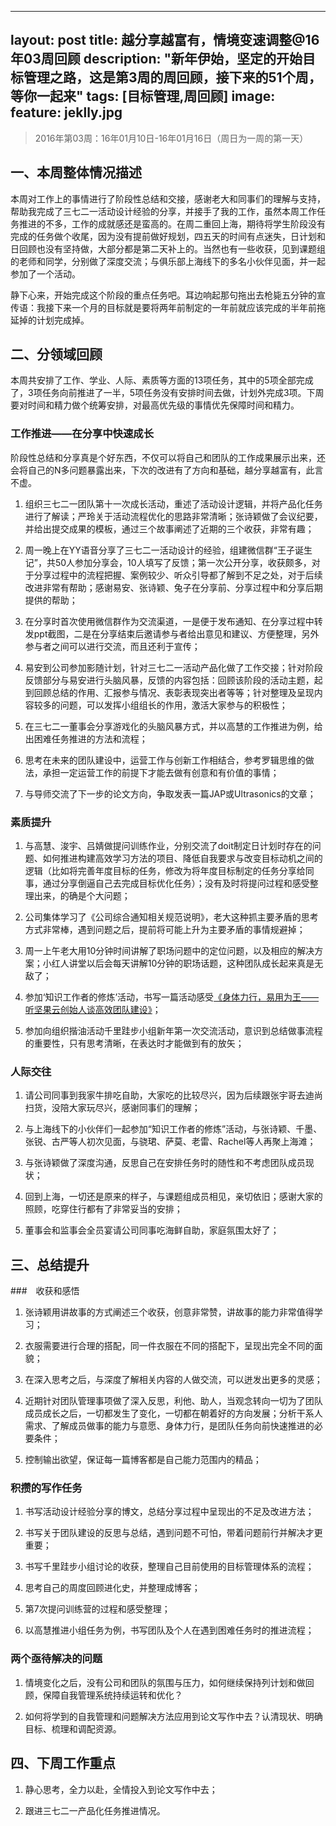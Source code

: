 
---
layout: post
title: 越分享越富有，情境变速调整@16年03周回顾
description: "新年伊始，坚定的开始目标管理之路，这是第3周的周回顾，接下来的51个周，等你一起来"
tags: [目标管理,周回顾]
image:
  feature: jeklly.jpg
---

> 2016年第03周：16年01月10日-16年01月16日（周日为一周的第一天）

## 一、本周整体情况描述

本周对工作上的事情进行了阶段性总结和交接，感谢老大和同事们的理解与支持，帮助我完成了三七二一活动设计经验的分享，并接手了我的工作，虽然本周工作任务推进的不多，工作的成就感还是蛮高的。在周二重回上海，期待将学生阶段没有完成的任务做个收尾，因为没有提前做好规划，四五天的时间有点迷失，日计划和日回顾也没有坚持做，大部分都是第二天补上的。当然也有一些收获，见到课题组的老师和同学，分别做了深度交流；与俱乐部上海线下的多名小伙伴见面，并一起参加了一个活动。

静下心来，开始完成这个阶段的重点任务吧。耳边响起那句拖出去枪毙五分钟的宣传语：我接下来一个月的目标就是要将两年前制定的一年前就应该完成的半年前拖延掉的计划完成掉。

## 二、分领域回顾

本周共安排了工作、学业、人际、素质等方面的13项任务，其中的5项全部完成了，3项任务向前推进了一半，5项任务没有安排时间去做，计划外完成3项。下周要对时间和精力做个统筹安排，对最高优先级的事情优先保障时间和精力。

### 工作推进——在分享中快速成长

阶段性总结和分享真是个好东西，不仅可以将自己和团队的工作成果展示出来，还会将自己的N多问题暴露出来，下次的改进有了方向和基础，越分享越富有，此言不虚。

1. 组织三七二一团队第十一次成长活动，重述了活动设计逻辑，并将产品化任务进行了解读；严玲关于活动流程优化的思路非常清晰；张诗颖做了会议纪要，并给出提交成果的模板，通过三个故事阐述了近期的三个收获，非常有趣；

2. 周一晚上在YY语音分享了三七二一活动设计的经验，组建微信群“王子诞生记”，共50人参加分享会，10人填写了反馈；第一次公开分享，收获颇多，对于分享过程中的流程把握、案例较少、听众引导都了解到不足之处，对于后续改进非常有帮助；感谢易安、张诗颖、兔子在分享前、分享过程中和分享后期提供的帮助；

3. 在分享时首次使用微信群作为交流渠道，一是便于发布通知、在分享过程中转发ppt截图，二是在分享结束后邀请参与者给出意见和建议、方便整理，另外参与者之间可以进行交流，而且还利于宣传；

4. 易安到公司参加影随计划，针对三七二一活动产品化做了工作交接；针对阶段反馈部分与易安进行头脑风暴，反馈的内容包括：回顾该阶段的活动主题，起到回顾总结的作用、汇报参与情况、表彰表现突出者等等；针对整理及呈现内容较多的问题，可以发挥小组组长的作用，激活大家参与的积极性；

5. 在三七二一董事会分享游戏化的头脑风暴方式，并以高慧的工作推进为例，给出困难任务推进的方法和流程；

6. 思考在未来的团队建设中，运营工作与创新工作相结合，参考罗辑思维的做法，承担一定运营工作的前提下才能去做有创意和有价值的事情；

7. 与导师交流了下一步的论文方向，争取发表一篇JAP或Ultrasonics的文章；

### 素质提升

1. 与高慧、浚宇、吕婧做提问训练作业，分别交流了doit制定日计划时存在的问题、如何推进构建高效学习方法的项目、降低自我要求与改变目标动机之间的逻辑（比如将完善年度目标的任务，修改为将年度目标制定的任务分享给同事，通过分享倒逼自己去完成目标优化任务）；没有及时将提问过程和感受整理出来，的确是个大问题；

2. 公司集体学习了《公司综合通知相关规范说明》，老大这种抓主要矛盾的思考方式非常棒，遇到问题之后，提前将可能上升为主要矛盾的事情规避掉；

3. 周一上午老大用10分钟时间讲解了职场问题中的定位问题，以及相应的解决方案；小红人讲堂以后会每天讲解10分钟的职场话题，这种团队成长起来真是无敌了；

4. 参加‘知识工作者的修炼’活动，书写一篇活动感受[《身体力行，易用为王——听坚果云创始人谈高效团队建设》](http://maqi.link/160115/)；

5. 参加向组织揩油活动千里跬步小组新年第一次交流活动，意识到总结做事流程的重要性，只有思考清晰，在表达时才能做到有的放矢；


###  人际交往

1. 请公司同事到我家牛排吃自助，大家吃的比较尽兴，因为后续跟张宇哥去迪尚扫货，没陪大家玩尽兴，感谢同事们的理解；

2. 与上海线下的小伙伴们一起参加“知识工作者的修炼”活动，与张诗颖、千墨、张锐、古严等人初次见面，与骁珺、萨莫、老雷、Rachel等人再聚上海滩；

3. 与张诗颖做了深度沟通，反思自己在安排任务时的随性和不考虑团队成员现状；

4. 回到上海，一切还是原来的样子，与课题组成员相见，亲切依旧；感谢大家的照顾，吃穿住行都有了非常妥当的安排；

5. 董事会和监事会全员宴请公司同事吃海鲜自助，家庭氛围太好了； 

## 三、总结提升

###　收获和感悟

1. 张诗颖用讲故事的方式阐述三个收获，创意非常赞，讲故事的能力非常值得学习；

2. 衣服需要进行合理的搭配，同一件衣服在不同的搭配下，呈现出完全不同的面貌；

3. 在深入思考之后，与深度了解相关内容的人做交流，可以迸发出更多的灵感；

4. 近期针对团队管理事项做了深入反思，利他、助人，当观念转向一切为了团队成员成长之后，一切都发生了变化，一切都在朝着好的方向发展；分析干系人需求、了解成员做事的能力与意愿、身体力行，是团队任务向前快速推进的必要条件；

5. 控制输出欲望，保证每一篇博客都是自己能力范围内的精品；


### 积攒的写作任务

1. 书写活动设计经验分享的博文，总结分享过程中呈现出的不足及改进方法；

2. 书写关于团队建设的反思与总结，遇到问题不可怕，带着问题前行并解决才更重要；

3. 书写千里跬步小组讨论的收获，整理自己目前使用的目标管理体系的流程；

4. 思考自己的周度回顾进化史，并整理成博客；

5. 第7次提问训练营的过程和感受整理；

6. 以高慧推进小组任务为例，书写团队及个人在遇到困难任务时的推进流程；

### 两个亟待解决的问题

1. 情境变化之后，没有公司和团队的氛围与压力，如何继续保持列计划和做回顾，保障自我管理系统持续运转和优化？

2. 如何将学到的自我管理和问题解决方法应用到论文写作中去？认清现状、明确目标、梳理和调配资源。

## 四、下周工作重点

1. 静心思考，全力以赴，全情投入到论文写作中去；

2. 跟进三七二一产品化任务推进情况。
